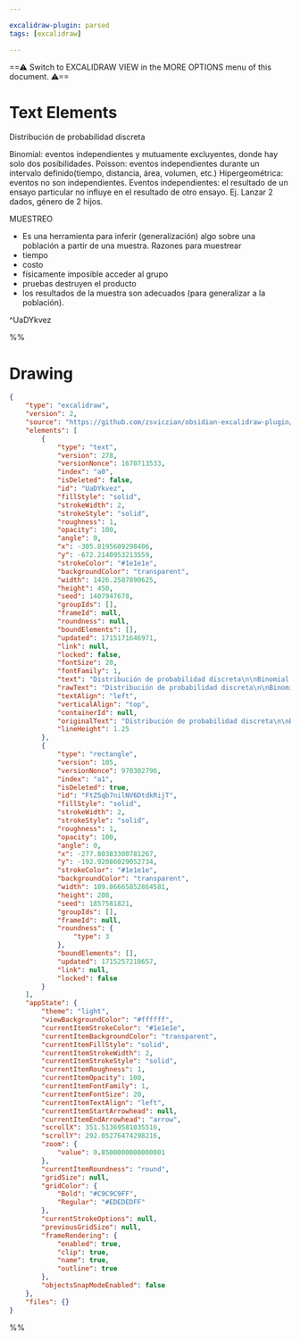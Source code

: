 ```yaml
---

excalidraw-plugin: parsed
tags: [excalidraw]

---
```

==⚠  Switch to EXCALIDRAW VIEW in the MORE OPTIONS menu of this document. ⚠==


# Text Elements
Distribución de probabilidad discreta

Binomial: eventos independientes y mutuamente excluyentes, donde hay solo dos posibilidades.
Poisson: eventos independientes durante un intervalo definido(tiempo, distancia, área, volumen, etc.)
Hipergeométrica: eventos no son independientes.
Eventos independientes: el resultado de un ensayo particular no influye en el resultado de otro ensayo. Ej. Lanzar 2 dados, género de 2 hijos.

MUESTREO
- Es una herramienta para inferir (generalización) algo sobre una población a partir de una muestra.
Razones para muestrear
- tiempo
- costo
- físicamente imposible acceder al grupo
- pruebas destruyen el producto
- los resultados de la muestra son adecuados (para generalizar a la población).


 ^UaDYkvez

%%
# Drawing
```json
{
	"type": "excalidraw",
	"version": 2,
	"source": "https://github.com/zsviczian/obsidian-excalidraw-plugin/releases/tag/2.1.7",
	"elements": [
		{
			"type": "text",
			"version": 278,
			"versionNonce": 1670713533,
			"index": "a0",
			"isDeleted": false,
			"id": "UaDYkvez",
			"fillStyle": "solid",
			"strokeWidth": 2,
			"strokeStyle": "solid",
			"roughness": 1,
			"opacity": 100,
			"angle": 0,
			"x": -305.8195609298406,
			"y": -672.2140953213559,
			"strokeColor": "#1e1e1e",
			"backgroundColor": "transparent",
			"width": 1426.2587890625,
			"height": 450,
			"seed": 1407947678,
			"groupIds": [],
			"frameId": null,
			"roundness": null,
			"boundElements": [],
			"updated": 1715171646971,
			"link": null,
			"locked": false,
			"fontSize": 20,
			"fontFamily": 1,
			"text": "Distribución de probabilidad discreta\n\nBinomial: eventos independientes y mutuamente excluyentes, donde hay solo dos posibilidades.\nPoisson: eventos independientes durante un intervalo definido(tiempo, distancia, área, volumen, etc.)\nHipergeométrica: eventos no son independientes.\nEventos independientes: el resultado de un ensayo particular no influye en el resultado de otro ensayo. Ej. Lanzar 2 dados, género de 2 hijos.\n\nMUESTREO\n- Es una herramienta para inferir (generalización) algo sobre una población a partir de una muestra.\nRazones para muestrear\n- tiempo\n- costo\n- físicamente imposible acceder al grupo\n- pruebas destruyen el producto\n- los resultados de la muestra son adecuados (para generalizar a la población).\n\n\n",
			"rawText": "Distribución de probabilidad discreta\n\nBinomial: eventos independientes y mutuamente excluyentes, donde hay solo dos posibilidades.\nPoisson: eventos independientes durante un intervalo definido(tiempo, distancia, área, volumen, etc.)\nHipergeométrica: eventos no son independientes.\nEventos independientes: el resultado de un ensayo particular no influye en el resultado de otro ensayo. Ej. Lanzar 2 dados, género de 2 hijos.\n\nMUESTREO\n- Es una herramienta para inferir (generalización) algo sobre una población a partir de una muestra.\nRazones para muestrear\n- tiempo\n- costo\n- físicamente imposible acceder al grupo\n- pruebas destruyen el producto\n- los resultados de la muestra son adecuados (para generalizar a la población).\n\n\n",
			"textAlign": "left",
			"verticalAlign": "top",
			"containerId": null,
			"originalText": "Distribución de probabilidad discreta\n\nBinomial: eventos independientes y mutuamente excluyentes, donde hay solo dos posibilidades.\nPoisson: eventos independientes durante un intervalo definido(tiempo, distancia, área, volumen, etc.)\nHipergeométrica: eventos no son independientes.\nEventos independientes: el resultado de un ensayo particular no influye en el resultado de otro ensayo. Ej. Lanzar 2 dados, género de 2 hijos.\n\nMUESTREO\n- Es una herramienta para inferir (generalización) algo sobre una población a partir de una muestra.\nRazones para muestrear\n- tiempo\n- costo\n- físicamente imposible acceder al grupo\n- pruebas destruyen el producto\n- los resultados de la muestra son adecuados (para generalizar a la población).\n\n\n",
			"lineHeight": 1.25
		},
		{
			"type": "rectangle",
			"version": 105,
			"versionNonce": 970302796,
			"index": "a1",
			"isDeleted": true,
			"id": "FtZ5qb7nilNV6DtdkRijT",
			"fillStyle": "solid",
			"strokeWidth": 2,
			"strokeStyle": "solid",
			"roughness": 1,
			"opacity": 100,
			"angle": 0,
			"x": -277.80383300781267,
			"y": -192.92086029052734,
			"strokeColor": "#1e1e1e",
			"backgroundColor": "transparent",
			"width": 189.86665852864581,
			"height": 208,
			"seed": 1857581821,
			"groupIds": [],
			"frameId": null,
			"roundness": {
				"type": 3
			},
			"boundElements": [],
			"updated": 1715257210657,
			"link": null,
			"locked": false
		}
	],
	"appState": {
		"theme": "light",
		"viewBackgroundColor": "#ffffff",
		"currentItemStrokeColor": "#1e1e1e",
		"currentItemBackgroundColor": "transparent",
		"currentItemFillStyle": "solid",
		"currentItemStrokeWidth": 2,
		"currentItemStrokeStyle": "solid",
		"currentItemRoughness": 1,
		"currentItemOpacity": 100,
		"currentItemFontFamily": 1,
		"currentItemFontSize": 20,
		"currentItemTextAlign": "left",
		"currentItemStartArrowhead": null,
		"currentItemEndArrowhead": "arrow",
		"scrollX": 351.51369581035516,
		"scrollY": 292.05276474298216,
		"zoom": {
			"value": 0.8500000000000001
		},
		"currentItemRoundness": "round",
		"gridSize": null,
		"gridColor": {
			"Bold": "#C9C9C9FF",
			"Regular": "#EDEDEDFF"
		},
		"currentStrokeOptions": null,
		"previousGridSize": null,
		"frameRendering": {
			"enabled": true,
			"clip": true,
			"name": true,
			"outline": true
		},
		"objectsSnapModeEnabled": false
	},
	"files": {}
}
```
%%